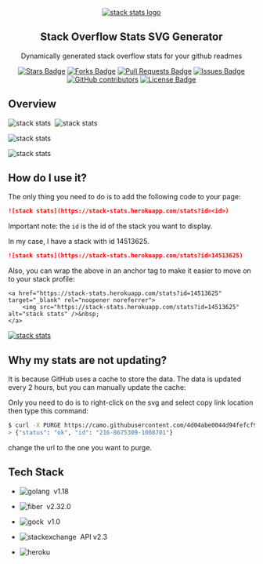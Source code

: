 <div align="center">
  <a href="https://github.com/kubo550/stack-stats">
     <img src="https://user-images.githubusercontent.com/43968748/168917115-9587fc8f-2648-43da-b10f-39743f78295e.png" alt="stack stats logo" />
  </a>

  
  <h2 align="center">Stack Overflow Stats SVG Generator</h2>

  <p align="center">
     Dynamically generated stack overflow stats for your github readmes
    <br />
  </p>
</div>


<div align="center">

<a href="https://github.com/kubo550/stack-stats/stargazers"><img src="https://img.shields.io/github/stars/kubo550/stack-stats" alt="Stars Badge"/></a>
<a href="https://github.com/kubo550/stack-stats/network/members"><img src="https://img.shields.io/github/forks/kubo550/stack-stats" alt="Forks Badge"/></a>
<a href="https://github.com/kubo550/stack-stats/pulls"><img src="https://img.shields.io/github/issues-pr/kubo550/stack-stats" alt="Pull Requests Badge"/></a>
<a href="https://github.com/kubo550/stack-stats/issues"><img src="https://img.shields.io/github/issues/kubo550/stack-stats" alt="Issues Badge"/></a>
<a href="https://github.com/kubo550/stack-stats/graphs/contributors"><img alt="GitHub contributors" src="https://img.shields.io/github/contributors/kubo550/stack-stats?color=2b9348"></a>
<a href="https://github.com/kubo550/stack-stats/blob/master/LICENSE"><img src="https://img.shields.io/github/license/kubo550/stack-stats?color=2b9348" alt="License Badge"/></a>

</div>


## Overview

<!-- HERE YOU GO!  -->

<!-- <img src="https://stack-stats.herokuapp.com/stats?id=123" alt="stack stats" />&nbsp; -->
<img src="https://stack-stats.herokuapp.com/stats?id=5798347" alt="stack stats" />&nbsp;
<img src="https://stack-stats.herokuapp.com/stats?id=14513625" alt="stack stats" />
<!-- <img src="https://stack-stats.herokuapp.com/stats?id=10739437" alt="stack stats" />&nbsp; -->
<!-- <img src="https://stack-stats.herokuapp.com/stats?id=15284154" alt="stack stats" />&nbsp; -->
<img src="https://stack-stats.herokuapp.com/stats?id=6904888" alt="stack stats" />&nbsp;
<!-- <img src="https://stack-stats.herokuapp.com/stats?id=1915046" alt="stack stats" />&nbsp; -->
<img src="https://stack-stats.herokuapp.com/stats?id=3397217" alt="stack stats" />&nbsp;
<!-- <img src="https://stack-stats.herokuapp.com/stats?id=10555785" alt="stack stats" />&nbsp; -->




## How do I use it?

The only thing you need to do is to add the following code to your page:

```md
![stack stats](https://stack-stats.herokuapp.com/stats?id=<id>)
```

Important note: the `id` is the id of the stack you want to display.

In my case, I have a stack with id 14513625.

```md
![stack stats](https://stack-stats.herokuapp.com/stats?id=14513625)
```


Also, you can wrap the above in an anchor tag to make it easier to move on to your stack profile:

```
<a href="https://stack-stats.herokuapp.com/stats?id=14513625" target="_blank" rel="noopener noreferrer">
    <img src="https://stack-stats.herokuapp.com/stats?id=14513625" alt="stack stats" />&nbsp;
</a>
```

<a href="https://stackoverflow.com/users/14513625/jakub-kurdziel" target="_blank" rel="noopener noreferrer" title="My Stack Overflow Profile">
    <img src="https://stack-stats.herokuapp.com/stats?id=14513625" alt="stack stats" />
</a>





## Why my stats are not updating?

It is because GitHub uses a cache to store the data. The data is updated every 2 hours, but you can manually update the cache:

Only you need to do is to right-click on the svg and select copy link location then type this command:


```bash
$ curl -X PURGE https://camo.githubusercontent.com/4d04abe0044d94fefcf9af2133223....
> {"status": "ok", "id": "216-8675309-1008701"}

```
change the url to the one you want to purge.


## Tech Stack

* ![golang](https://img.shields.io/badge/GO-05122A?style=flat&logo=go)&nbsp; v1.18

* ![fiber](https://img.shields.io/badge/Fiber-05122A?style=flat&logo=go)&nbsp; v2.32.0

* ![gock](https://img.shields.io/badge/gock-05122A?style=flat&logo=go)&nbsp; v1.0

* ![stackexchange](https://img.shields.io/badge/stackexchange-05122A?style=flat&logo=stackexchange)&nbsp; API v2.3

* ![heroku](https://img.shields.io/badge/heroku-05122A?style=flat&logo=heroku)&nbsp;



